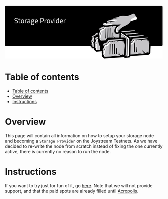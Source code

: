 <p align="center"><img src="storage_provider.png"></p>
<!--
<div align="center">
  <h4>This is a step-by-step guide to setup your <a href="https://github.com/Joystream/storage-node-joystream">storage node</a>, and get started as a Storage Provider on the latest
  <a href="https://testnet.joystream.org/pioneer">Joystream Testnet</a><h4>
</div>
-->


# Table of contents
<!-- TOC START min:1 max:3 link:true asterisk:false update:true -->
- [Table of contents](#table-of-contents)
- [Overview](#overview)
- [Instructions](#instructions)
<!-- TOC END -->


# Overview

This page will contain all information on how to setup your storage node and becoming a `Storage Provider` on the Joystream Testnets. As we have decided to re-write the node from scratch instead of fixing the one currently active, there is currently no reason to run the node.

# Instructions
If you want to try just for fun of it, go [here](old-instructions.md). Note that we will not provide support, and that the paid spots are already filled until [Acropolis](https://github.com/Joystream/joystream/tree/master/testnets/acropolis).
